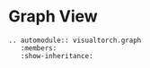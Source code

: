 # Graph View

```{eval-rst}
.. automodule:: visualtorch.graph
   :members:
   :show-inheritance:
```
